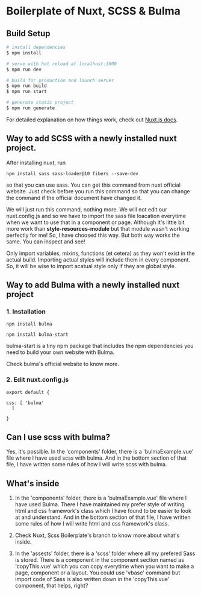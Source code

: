 # Boilerplate of Nuxt, SCSS & Bulma

## Build Setup

```bash
# install dependencies
$ npm install

# serve with hot reload at localhost:3000
$ npm run dev

# build for production and launch server
$ npm run build
$ npm run start

# generate static project
$ npm run generate
```

For detailed explanation on how things work, check out [Nuxt.js docs](https://nuxtjs.org).


## Way to add SCSS with a newly installed nuxt project.

After installing nuxt, run

```
npm install sass sass-loader@10 fibers --save-dev
```

so that you can use sass. You can get this command from nuxt official website. Just check before you run this command so that you can change the command if the official document have changed it.

We will just run this command, nothing more. We will not edit our nuxt.config.js and so we have to import the sass file loacation everytime when we want to use that in a component or page.  Although it's little bit more work than **style-resources-module** but that module wasn't working perfectly for me! So, I have choosed this way. But both way works the same. You can inspect and see!

Only  import variables, mixins, functions (et cetera) as they won't exist in the actual build. Importing actual styles will include them in every component. So, it will be wise to  import acatual style only if they are global style.  


## Way to add Bulma with a newly installed nuxt project

### 1. Installation

```
npm install bulma

npm install bulma-start

```
bulma-start is a tiny npm package that includes the npm dependencies you need to build your own website with Bulma.

Check bulma's official website to know more.


### 2. Edit nuxt.config.js

```
export default {

css: [ 'bulma'
  ]

}
```


## Can I use scss with bulma?

Yes, it's possible. In the 'components' folder, there is a 'bulmaExample.vue' file where I have used scss with bulma. And in the bottom section of that file, I have written some rules of how I will write scss with bulma.



## What's inside

1. In the 'components' folder, there is a 'bulmaExample.vue' file where I have used Bulma. There I have maintained my prefer style of writing html and css framework's class which I have found to be easier to look at and understand.  And in the bottom section of that file, I have written some rules of how I will write html and css framework's class.

2. Check Nuxt, Scss Boilerplate's branch to know more about what's inside.

3. In the 'assests' folder, there is a 'scss' folder where all my prefered Sass is stored. There is a component in the component section named as 'copyThis.vue' which you can copy everytime when you want to make a page, component or a layout.  You could use 'vbase' command but import code of Sass is also written down in the 'copyThis.vue' component, that helps, right?

